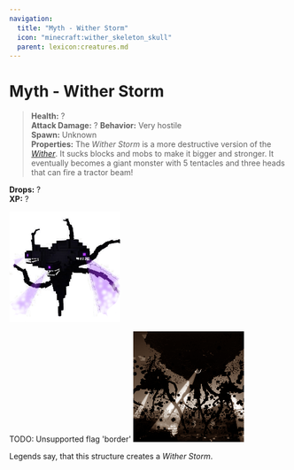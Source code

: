 ```yaml
---
navigation:
  title: "Myth - Wither Storm"
  icon: "minecraft:wither_skeleton_skull"
  parent: lexicon:creatures.md
---
```


# Myth - Wither Storm

> __Health:__ ?  
> __Attack Damage:__ ? 
> __Behavior:__ Very hostile     
> __Spawn:__ Unknown    
> __Properties:__ 
The *Wither Storm* is a more destructive version of the [*Wither*](./boss-wither.md). 
It sucks blocks and mobs to make it bigger and stronger. 
It eventually becomes a giant monster with 5 tentacles and three heads that can fire a tractor beam!  

__Drops:__ ?  
__XP:__ ?

![](wither_storm.png)



TODO: Unsupported flag 'border'
![](wither_storms.png)

<GameScene interactive={true} zoom={2}>
  <Block x="0" y="0" z="0" id="minecraft:wither_skeleton_skull"p:rotation="4" />
  <Block x="1" y="0" z="0" id="minecraft:wither_skeleton_skull"p:rotation="4" />
  <Block x="2" y="0" z="0" id="minecraft:wither_skeleton_skull"p:rotation="4" />
  <Block x="0" y="1" z="0" id="minecraft:soul_sand" />
  <Block x="1" y="1" z="0" id="minecraft:command_block"p:facing="down" />
  <Block x="2" y="1" z="0" id="minecraft:soul_sand" />
  <Block x="1" y="2" z="0" id="minecraft:soul_sand" />
</GameScene>

Legends say, that this structure creates a *Wither Storm*.

